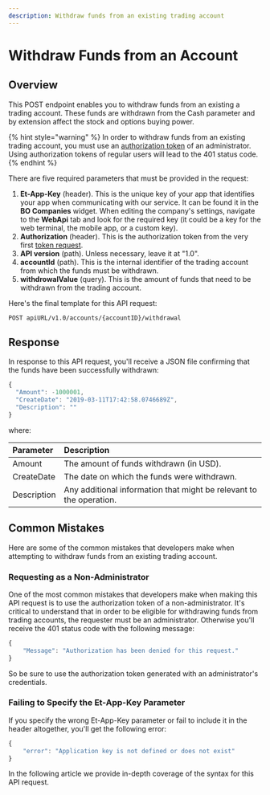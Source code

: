 ```yaml
---
description: Withdraw funds from an existing trading account
---
```


# Withdraw Funds from an Account

## Overview

This POST endpoint enables you to withdraw funds from an existing a trading account. These funds are withdrawn from the Cash parameter and by extension affect the stock and options buying power.

{% hint style="warning" %}
In order to withdraw funds from an existing trading account, you must use an [authorization token]() of an administrator. Using authorization tokens of regular users will lead to the 401 status code.
{% endhint %}

There are five required parameters that must be provided in the request:

1. **Et-App-Key** \(header\). This is the unique key of your app that identifies your app when communicating with our service. It can be found it in the **BO Companies** widget. When editing the company's settings, navigate to the **WebApi** tab and look for the required key \(it could be a key for the web terminal, the mobile app, or a custom key\).
2. **Authorization** \(header\). This is the authorization token from the very first [token request]().
3. **API version** \(path\). Unless necessary, leave it at "1.0".
4. **accountId** \(path\). This is the internal identifier of the trading account from which the funds must be withdrawn.
5. **withdrowalValue** \(query\). This is the amount of funds that need to be withdrawn from the trading account.

Here's the final template for this API request:

```text
POST apiURL/v1.0/accounts/{accountID}/withdrawal
```

## Response

In response to this API request, you'll receive a JSON file confirming that the funds have been successfully withdrawn:

```javascript
{
  "Amount": -1000001,
  "CreateDate": "2019-03-11T17:42:58.0746689Z",
  "Description": ""
}
```

where:

| Parameter | Description |
| :--- | :--- |
| Amount | The amount of funds withdrawn \(in USD\). |
| CreateDate | The date on which the funds were withdrawn. |
| Description | Any additional information that might be relevant to the operation. |

## Common Mistakes

Here are some of the common mistakes that developers make when attempting to withdraw funds from an existing trading account.

### Requesting as a Non-Administrator

One of the most common mistakes that developers make when making this API request is to use the authorization token of a non-administrator. It's critical to understand that in order to be eligible for withdrawing funds from trading accounts, the requester must be an administrator. Otherwise you'll receive the 401 status code with the following message:

```javascript
{
    "Message": "Authorization has been denied for this request."
}
```

So be sure to use the authorization token generated with an administrator's credentials.

### Failing to Specify the Et-App-Key Parameter

If you specify the wrong Et-App-Key parameter or fail to include it in the header altogether, you'll get the following error:

```javascript
{
    "error": "Application key is not defined or does not exist"
}
```

In the following article we provide in-depth coverage of the syntax for this API request.

